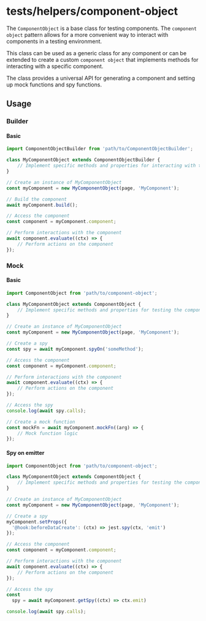# tests/helpers/component-object

The `ComponentObject` is a base class for testing components. The `component object` pattern allows for a more convenient way to interact with components in a testing environment.

This class can be used as a generic class for any component or can be extended to create a custom `component object` that implements methods for interacting with a specific component.

The class provides a universal API for generating a component and setting up mock functions and spy functions.

## Usage

### Builder

#### Basic

```typescript
import ComponentObjectBuilder from 'path/to/ComponentObjectBuilder';

class MyComponentObject extends ComponentObjectBuilder {
    // Implement specific methods and properties for interacting with the component during tests
}

// Create an instance of MyComponentObject
const myComponent = new MyComponentObject(page, 'MyComponent');

// Build the component
await myComponent.build();

// Access the component
const component = myComponent.component;

// Perform interactions with the component
await component.evaluate((ctx) => {
    // Perform actions on the component
});
```

### Mock

#### Basic

```typescript
import ComponentObject from 'path/to/component-object';

class MyComponentObject extends ComponentObject {
    // Implement specific methods and properties for testing the component in a mock environment
}

// Create an instance of MyComponentObject
const myComponent = new MyComponentObject(page, 'MyComponent');

// Create a spy
const spy = await myComponent.spyOn('someMethod');

// Access the component
const component = myComponent.component;

// Perform interactions with the component
await component.evaluate((ctx) => {
    // Perform actions on the component
});

// Access the spy
console.log(await spy.calls);

// Create a mock function
const mockFn = await myComponent.mockFn((arg) => {
    // Mock function logic
});
```

#### Spy on emitter

```typescript
import ComponentObject from 'path/to/component-object';

class MyComponentObject extends ComponentObject {
    // Implement specific methods and properties for testing the component in a mock environment
}

// Create an instance of MyComponentObject
const myComponent = new MyComponentObject(page, 'MyComponent');

// Create a spy
myComponent.setProps({
  '@hook:beforeDataCreate': (ctx) => jest.spy(ctx, 'emit')
});

// Access the component
const component = myComponent.component;

// Perform interactions with the component
await component.evaluate((ctx) => {
    // Perform actions on the component
});

// Access the spy
const
  spy = await myComponent.getSpy((ctx) => ctx.emit)

console.log(await spy.calls);
```
